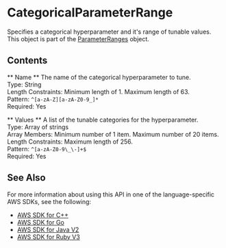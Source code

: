 # CategoricalParameterRange<a name="API_CategoricalParameterRange"></a>

Specifies a categorical hyperparameter and it's range of tunable values\. This object is part of the [ParameterRanges](API_ParameterRanges.md) object\.

## Contents<a name="API_CategoricalParameterRange_Contents"></a>

 ** Name **   <a name="forecast-Type-CategoricalParameterRange-Name"></a>
The name of the categorical hyperparameter to tune\.  
Type: String  
Length Constraints: Minimum length of 1\. Maximum length of 63\.  
Pattern: `^[a-zA-Z][a-zA-Z0-9_]*`   
Required: Yes

 ** Values **   <a name="forecast-Type-CategoricalParameterRange-Values"></a>
A list of the tunable categories for the hyperparameter\.  
Type: Array of strings  
Array Members: Minimum number of 1 item\. Maximum number of 20 items\.  
Length Constraints: Maximum length of 256\.  
Pattern: `^[a-zA-Z0-9\_\-]+$`   
Required: Yes

## See Also<a name="API_CategoricalParameterRange_SeeAlso"></a>

For more information about using this API in one of the language\-specific AWS SDKs, see the following:
+  [AWS SDK for C\+\+](https://docs.aws.amazon.com/goto/SdkForCpp/forecast-2018-06-26/CategoricalParameterRange) 
+  [AWS SDK for Go](https://docs.aws.amazon.com/goto/SdkForGoV1/forecast-2018-06-26/CategoricalParameterRange) 
+  [AWS SDK for Java V2](https://docs.aws.amazon.com/goto/SdkForJavaV2/forecast-2018-06-26/CategoricalParameterRange) 
+  [AWS SDK for Ruby V3](https://docs.aws.amazon.com/goto/SdkForRubyV3/forecast-2018-06-26/CategoricalParameterRange) 